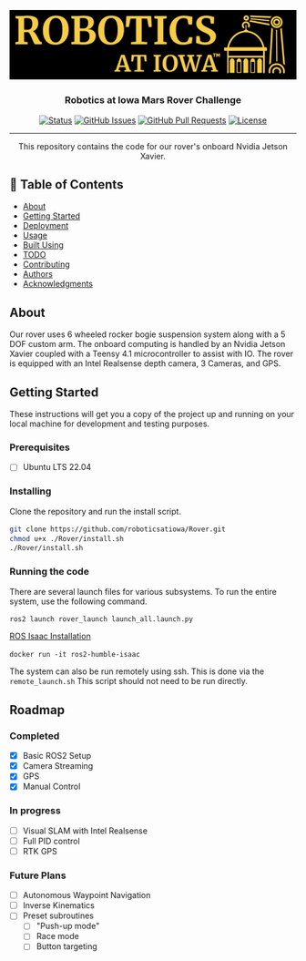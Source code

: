 <p align="center">
  <a href="" rel="noopener">
 <img src="https://github.com/roboticsatiowa/Documents-and-Resources/raw/main/Media/Banner.png?raw=true" alt="Project logo"></a>
</p>

<h3 align="center">Robotics at Iowa Mars Rover Challenge</h3>

<div align="center">

[![Status](https://img.shields.io/badge/status-active-success.svg)]()
[![GitHub Issues](https://img.shields.io/github/issues/roboticsatiowa/Rover.svg)](https://github.com/roboticsatiowa/Rover/issues)
[![GitHub Pull Requests](https://img.shields.io/github/issues-pr/roboticsatiowa/Rover.svg)](https://github.com/roboticsatiowa/Rover/pulls)
[![License](https://img.shields.io/badge/license-MIT-blue.svg)](/LICENSE)

</div>

---

<p align="center"> 
    This repository contains the code for our rover's onboard Nvidia Jetson Xavier.
    <br> 
</p>

## 📝 Table of Contents

- [About](#about)
- [Getting Started](#getting_started)
- [Deployment](#deployment)
- [Usage](#usage)
- [Built Using](#built_using)
- [TODO](../TODO.md)
- [Contributing](../CONTRIBUTING.md)
- [Authors](#authors)
- [Acknowledgments](#acknowledgement)

## About <a name = "about"></a>

Our rover uses 6 wheeled rocker bogie suspension system along with a 5 DOF custom arm. The onboard computing is handled by an Nvidia Jetson Xavier coupled with a Teensy 4.1 microcontroller to assist with IO. The rover is equipped with an Intel Realsense depth camera, 3 Cameras, and GPS.

## Getting Started <a name = "getting_started"></a>

These instructions will get you a copy of the project up and running on your local machine for development and testing purposes. 

### Prerequisites
- [ ] Ubuntu LTS 22.04

### Installing

Clone the repository and run the install script.
```bash
git clone https://github.com/roboticsatiowa/Rover.git
chmod u+x ./Rover/install.sh
./Rover/install.sh
```
### Running the code

There are several launch files for various subsystems. To run the entire system, use the following command.
```bash
ros2 launch rover_launch launch_all.launch.py
```
[ROS Isaac Installation](https://nvidia-isaac-ros.github.io/getting_started/isaac_ros_buildfarm_cdn.html)

`docker run -it ros2-humble-isaac`

The system can also be run remotely using ssh. This is done via the ```remote_launch.sh``` 
This script should not need to be run directly.

## Roadmap

### Completed
- [x] Basic ROS2 Setup
- [x] Camera Streaming
- [x] GPS
- [x] Manual Control

### In progress
- [ ] Visual SLAM with Intel Realsense
- [ ] Full PID control
- [ ] RTK GPS

### Future Plans
- [ ] Autonomous Waypoint Navigation
- [ ] Inverse Kinematics
- [ ] Preset subroutines
  - [ ] "Push-up mode"
  - [ ] Race mode
  - [ ] Button targeting
